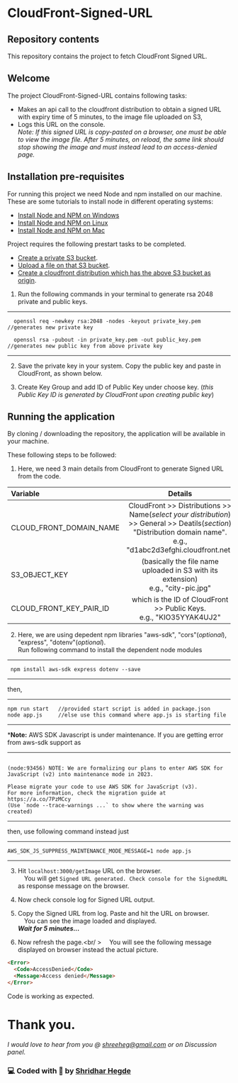 
# CloudFront-Signed-URL


## Repository contents

This repository contains the project to fetch CloudFront Signed URL.


## Welcome

The project CloudFront-Signed-URL contains following tasks:
- Makes an api call to the cloudfront distribution to obtain a signed URL with expiry time of 5 minutes, to the image file uploaded on S3,
- Logs this URL on the console.<br />
*Note: If this signed URL is copy-pasted on a browser, one must be able to view the image file. After 5 minutes, on reload, the same link should stop showing the image and must instead lead to an access-denied page.*




## Installation pre-requisites

For running this project we need Node and npm installed on our machine. These are some tutorials to install node in different operating systems:

- [Install Node and NPM on Windows](https://www.youtube.com/watch?v=8ODS6RM6x7g)
- [Install Node and NPM on Linux](https://www.youtube.com/watch?v=yUdHk-Dk_BY)
- [Install Node and NPM on Mac](https://www.youtube.com/watch?v=Imj8PgG3bZU)

Project requires the following prestart tasks to be completed.

- [Create a private S3 bucket](https://youtu.be/lRD0Kka7y1g). 
- [Upload a file on that S3 bucket](https://youtu.be/wpbIzC8zpc0). 
- [Create a cloudfront distribution which has the above S3 bucket as origin](https://youtu.be/kbI7kRWAU-w). 

1. Run the following commands in your terminal to generate rsa 2048 private and public keys.

***
      openssl req -newkey rsa:2048 -nodes -keyout private_key.pem   //generates new private key 

      openssl rsa -pubout -in private_key.pem -out public_key.pem   //generates new public key from above private key 

***

2. Save the private key in your system. Copy the public key and paste in CloudFront, as shown below.


3. Create Key Group and add ID of Public Key under choose key. (*this Public Key ID is generated by CloudFront upon creating public key*)


## Running the application

By cloning / downloading the repository, the application will be available in your machine.

These following steps to be followed:

1. Here, we need 3 main details from CloudFront to generate Signed URL from the code.

| Variable | Details  |
|:------------------------|:----------------------------------------------------------------------:|
| CLOUD_FRONT_DOMAIN_NAME  |  CloudFront >> Distributions >> Name(*select your distribution*) <br /> >> General >> Deatils(*section*) "Distribution domain name".    <br /> e.g., "d1abc2d3efghi.cloudfront.net"                |
| S3_OBJECT_KEY | (basically the file name uploaded in S3 with its extension) <br /> e.g., "city-pic.jpg" |
| CLOUD_FRONT_KEY_PAIR_ID | which is the ID of CloudFront >> Public Keys. <br /> e.g., "KIO35YYAK4UJ2"|


2. Here, we are using depedent npm libraries "aws-sdk", "cors"(*optional*), "express", "dotenv"(*optional*).<br />
Run following command to install the dependent node modules
***
     npm install aws-sdk express dotenv --save
***
then,
***

    npm run start   //provided start script is added in package.json  
    node app.js     //else use this command where app.js is starting file
***
***Note:** AWS SDK Javascript is under maintenance. If you are getting error from aws-sdk support as 
***
```console

(node:93456) NOTE: We are formalizing our plans to enter AWS SDK for JavaScript (v2) into maintenance mode in 2023.

Please migrate your code to use AWS SDK for JavaScript (v3).
For more information, check the migration guide at https://a.co/7PzMCcy
(Use `node --trace-warnings ...` to show where the warning was created)

```
***
then, use following command instead just
***

    AWS_SDK_JS_SUPPRESS_MAINTENANCE_MODE_MESSAGE=1 node app.js 

***


3. Hit ```localhost:3000/getImage``` URL on the browser.<br />
&emsp;You will get ```Signed URL generated. Check console for the SignedURL``` as response message on the browser.

4. Now check console log for Signed URL output.
5. Copy the Signed URL from log. Paste and hit the URL on browser.<br />
   &emsp;You can see the image loaded and displayed.<br />
***Wait for 5 minutes...***
6. Now refresh the page.<br/ >
&emsp;You will see the following message displayed on browser instead the actual picture.
```html
<Error>
  <Code>AccessDenied</Code>
  <Message>Access denied</Message>
</Error>
```

Code is working as expected.
# Thank you.


*I would love to hear from you @ shreeheg@gmail.com or on Discussion panel.*


### :computer: Coded with :sparkling_heart: by [Shridhar Hegde](https://github.com/shridhar7393)